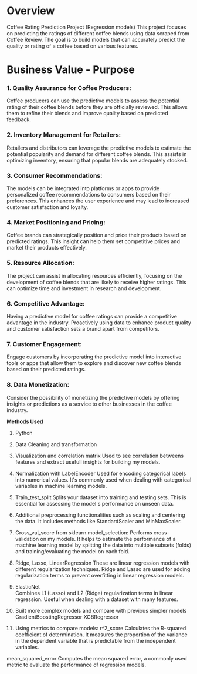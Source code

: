# **Overview**
Coffee Rating Prediction Project (Regression models)
This project focuses on predicting the ratings of different coffee blends using data scraped from Coffee Review. The goal is to build models that can accurately predict the quality or rating of a coffee based on various features.

# **Business Value - Purpose**

### **1. Quality Assurance for Coffee Producers:**
Coffee producers can use the predictive models to assess the potential rating of their coffee blends before they are officially reviewed. This allows them to refine their blends and improve quality based on predicted feedback.

### **2. Inventory Management for Retailers:**
Retailers and distributors can leverage the predictive models to estimate the potential popularity and demand for different coffee blends. This assists in optimizing inventory, ensuring that popular blends are adequately stocked.

### **3. Consumer Recommendations:**
The models can be integrated into platforms or apps to provide personalized coffee recommendations to consumers based on their preferences. This enhances the user experience and may lead to increased customer satisfaction and loyalty.

### **4. Market Positioning and Pricing:**
Coffee brands can strategically position and price their products based on predicted ratings. This insight can help them set competitive prices and market their products effectively.

### **5. Resource Allocation:**
The project can assist in allocating resources efficiently, focusing on the development of coffee blends that are likely to receive higher ratings. This can optimize time and investment in research and development.

### **6. Competitive Advantage:**
Having a predictive model for coffee ratings can provide a competitive advantage in the industry. Proactively using data to enhance product quality and customer satisfaction sets a brand apart from competitors.

### **7. Customer Engagement:**
Engage customers by incorporating the predictive model into interactive tools or apps that allow them to explore and discover new coffee blends based on their predicted ratings.

### **8. Data Monetization:**
Consider the possibility of monetizing the predictive models by offering insights or predictions as a service to other businesses in the coffee industry.


**Methods Used**
1. Python

2. Data Cleaning and transformation

3. Visualization and correlation matrix
Used to see correlation betweens features and extract usefull insights for building my models.

4. Normalization with LabelEncoder
Used for encoding categorical labels into numerical values. It's commonly used when dealing with categorical variables in machine learning models.

5. Train_test_split 
Splits your dataset into training and testing sets. This is essential for assessing the model's performance on unseen data.

6. Additional preprocessing functionalities such as scaling and centering the data. It includes methods like StandardScaler and MinMaxScaler.

7. Cross_val_score from sklearn.model_selection:
Performs cross-validation on my models. It helps to estimate the performance of a machine learning model by splitting the data into multiple subsets (folds) and training/evaluating the model on each fold.

8. Ridge, Lasso, LinearRegression 
These are linear regression models with different regularization techniques. Ridge and Lasso are used for adding regularization terms to prevent overfitting in linear regression models.

9. ElasticNet  
Combines L1 (Lasso) and L2 (Ridge) regularization terms in linear regression. Useful when dealing with a dataset with many features.

10. Built more complex models and compare with previous simpler models
GradientBoostingRegressor 
XGBRegressor

11. Using metrics to compare models:
r^2_score 
Calculates the R-squared coefficient of determination. It measures the proportion of the variance in the dependent variable that is predictable from the independent variables.

mean_squared_error 
Computes the mean squared error, a commonly used metric to evaluate the performance of regression models.